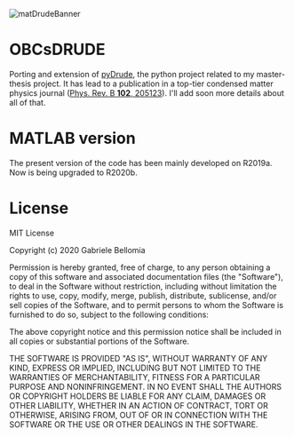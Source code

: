 ![matDrudeBanner](picReadme/repository-banner.svg?sanitize=true)
# OBCsDRUDE

Porting and extension of [pyDrude](https://github.com/Bellomia/pyDrude), the python project related to my master-thesis project. It has lead to a publication in a top-tier condensed matter physics journal ([Phys. Rev. B **102**, 205123](https://doi.org/10.1103/PhysRevB.102.205123)). I'll add soon more details about all of that.

# MATLAB version
The present version of the code has been mainly developed on R2019a. Now is being upgraded to R2020b.

# License
MIT License

Copyright (c) 2020 Gabriele Bellomia

Permission is hereby granted, free of charge, to any person obtaining a copy of this software and associated documentation files (the "Software"), to deal in the Software without restriction, including without limitation the rights to use, copy, modify, merge, publish, distribute, sublicense, and/or sell copies of the Software, and to permit persons to whom the Software is furnished to do so, subject to the following conditions:

The above copyright notice and this permission notice shall be included in all copies or substantial portions of the Software.

THE SOFTWARE IS PROVIDED "AS IS", WITHOUT WARRANTY OF ANY KIND, EXPRESS OR IMPLIED, INCLUDING BUT NOT LIMITED TO THE WARRANTIES OF MERCHANTABILITY, FITNESS FOR A PARTICULAR PURPOSE AND NONINFRINGEMENT. IN NO EVENT SHALL THE AUTHORS OR COPYRIGHT HOLDERS BE LIABLE FOR ANY CLAIM, DAMAGES OR OTHER LIABILITY, WHETHER IN AN ACTION OF CONTRACT, TORT OR OTHERWISE, ARISING FROM, OUT OF OR IN CONNECTION WITH THE SOFTWARE OR THE USE OR OTHER DEALINGS IN THE SOFTWARE.
